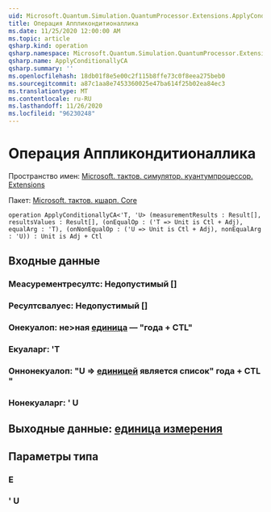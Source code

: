 ```yaml
---
uid: Microsoft.Quantum.Simulation.QuantumProcessor.Extensions.ApplyConditionallyCA
title: Операция Аппликондитионаллика
ms.date: 11/25/2020 12:00:00 AM
ms.topic: article
qsharp.kind: operation
qsharp.namespace: Microsoft.Quantum.Simulation.QuantumProcessor.Extensions
qsharp.name: ApplyConditionallyCA
qsharp.summary: ''
ms.openlocfilehash: 18db01f8e5e00c2f115b8ffe73c0f8eea275beb0
ms.sourcegitcommit: a87c1aa8e7453360025e47ba614f25b02ea84ec3
ms.translationtype: MT
ms.contentlocale: ru-RU
ms.lasthandoff: 11/26/2020
ms.locfileid: "96230248"
---
```

# <a name="applyconditionallyca-operation"></a>Операция Аппликондитионаллика

Пространство имен: [Microsoft. тактов. симулятор. куантумпроцессор. Extensions](xref:Microsoft.Quantum.Simulation.QuantumProcessor.Extensions)

Пакет: [Microsoft. тактов. кшарп. Core](https://nuget.org/packages/Microsoft.Quantum.QSharp.Core)




```qsharp
operation ApplyConditionallyCA<'T, 'U> (measurementResults : Result[], resultsValues : Result[], (onEqualOp : ('T => Unit is Ctl + Adj), equalArg : 'T), (onNonEqualOp : ('U => Unit is Ctl + Adj), nonEqualArg : 'U)) : Unit is Adj + Ctl
```


## <a name="input"></a>Входные данные

### <a name="measurementresults--__invalidresult__"></a>Меасурементресултс: __Недопустимый <Result>__[]




### <a name="resultsvalues--__invalidresult__"></a>Ресултсвалуес: __Недопустимый <Result>__[]




### <a name="onequalop--t--unit--is-adj--ctl"></a>Онекуалоп: не>ная [единица](xref:microsoft.quantum.lang-ref.unit)  — "года + CTL"




### <a name="equalarg--t"></a>Екуаларг: 'T




### <a name="onnonequalop--u--unit--is-adj--ctl"></a>Оннонекуалоп: "U => [единицей](xref:microsoft.quantum.lang-ref.unit)  является список" года + CTL "




### <a name="nonequalarg--u"></a>Нонекуаларг: ' U





## <a name="output--unit"></a>Выходные данные: [единица измерения](xref:microsoft.quantum.lang-ref.unit)



## <a name="type-parameters"></a>Параметры типа

### <a name="t"></a>Е


### <a name="u"></a>' U

